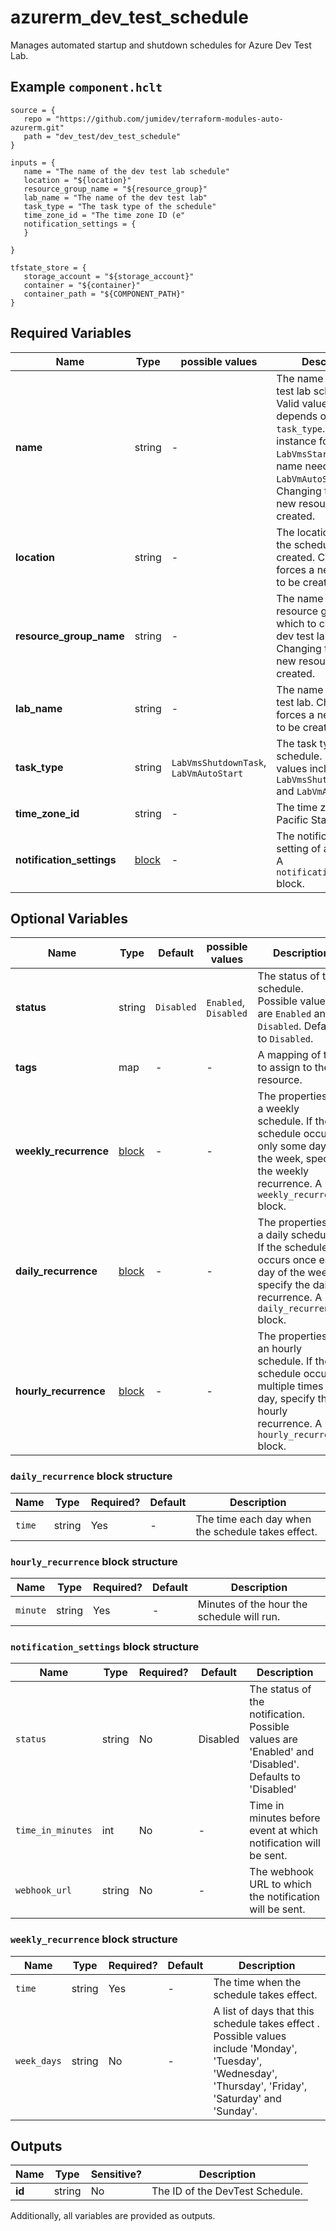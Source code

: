 # azurerm_dev_test_schedule

Manages automated startup and shutdown schedules for Azure Dev Test Lab.

## Example `component.hclt`

```hcl
source = {
   repo = "https://github.com/jumidev/terraform-modules-auto-azurerm.git"   
   path = "dev_test/dev_test_schedule"   
}

inputs = {
   name = "The name of the dev test lab schedule"   
   location = "${location}"   
   resource_group_name = "${resource_group}"   
   lab_name = "The name of the dev test lab"   
   task_type = "The task type of the schedule"   
   time_zone_id = "The time zone ID (e"   
   notification_settings = {
   }
   
}

tfstate_store = {
   storage_account = "${storage_account}"   
   container = "${container}"   
   container_path = "${COMPONENT_PATH}"   
}

```

## Required Variables

| Name | Type |  possible values |  Description |
| ---- | --------- |  ----------- | ----------- |
| **name** | string |  -  |  The name of the dev test lab schedule. Valid value for name depends on the `task_type`. For instance for task_type `LabVmsStartupTask` the name needs to be `LabVmAutoStart`. Changing this forces a new resource to be created. | 
| **location** | string |  -  |  The location where the schedule is created. Changing this forces a new resource to be created. | 
| **resource_group_name** | string |  -  |  The name of the resource group in which to create the dev test lab schedule. Changing this forces a new resource to be created. | 
| **lab_name** | string |  -  |  The name of the dev test lab. Changing this forces a new resource to be created. | 
| **task_type** | string |  `LabVmsShutdownTask`, `LabVmAutoStart`  |  The task type of the schedule. Possible values include `LabVmsShutdownTask` and `LabVmAutoStart`. | 
| **time_zone_id** | string |  -  |  The time zone ID (e.g. Pacific Standard time). | 
| **notification_settings** | [block](#notification_settings-block-structure) |  -  |  The notification setting of a schedule. A `notification_settings` block. | 

## Optional Variables

| Name | Type |  Default  |  possible values |  Description |
| ---- | --------- |  ----------- | ----------- | ----------- |
| **status** | string |  `Disabled`  |  `Enabled`, `Disabled`  |  The status of this schedule. Possible values are `Enabled` and `Disabled`. Defaults to `Disabled`. | 
| **tags** | map |  -  |  -  |  A mapping of tags to assign to the resource. | 
| **weekly_recurrence** | [block](#weekly_recurrence-block-structure) |  -  |  -  |  The properties of a weekly schedule. If the schedule occurs only some days of the week, specify the weekly recurrence. A `weekly_recurrence` block. | 
| **daily_recurrence** | [block](#daily_recurrence-block-structure) |  -  |  -  |  The properties of a daily schedule. If the schedule occurs once each day of the week, specify the daily recurrence. A `daily_recurrence` block. | 
| **hourly_recurrence** | [block](#hourly_recurrence-block-structure) |  -  |  -  |  The properties of an hourly schedule. If the schedule occurs multiple times a day, specify the hourly recurrence. A `hourly_recurrence` block. | 

### `daily_recurrence` block structure

| Name | Type | Required? | Default | Description |
| ---- | ---- | --------- | ------- | ----------- |
| `time` | string | Yes | - | The time each day when the schedule takes effect. |

### `hourly_recurrence` block structure

| Name | Type | Required? | Default | Description |
| ---- | ---- | --------- | ------- | ----------- |
| `minute` | string | Yes | - | Minutes of the hour the schedule will run. |

### `notification_settings` block structure

| Name | Type | Required? | Default | Description |
| ---- | ---- | --------- | ------- | ----------- |
| `status` | string | No | Disabled | The status of the notification. Possible values are 'Enabled' and 'Disabled'. Defaults to 'Disabled' |
| `time_in_minutes` | int | No | - | Time in minutes before event at which notification will be sent. |
| `webhook_url` | string | No | - | The webhook URL to which the notification will be sent. |

### `weekly_recurrence` block structure

| Name | Type | Required? | Default | Description |
| ---- | ---- | --------- | ------- | ----------- |
| `time` | string | Yes | - | The time when the schedule takes effect. |
| `week_days` | string | No | - | A list of days that this schedule takes effect . Possible values include 'Monday', 'Tuesday', 'Wednesday', 'Thursday', 'Friday', 'Saturday' and 'Sunday'. |



## Outputs

| Name | Type | Sensitive? | Description |
| ---- | ---- | --------- | --------- |
| **id** | string | No  | The ID of the DevTest Schedule. | 

Additionally, all variables are provided as outputs.
